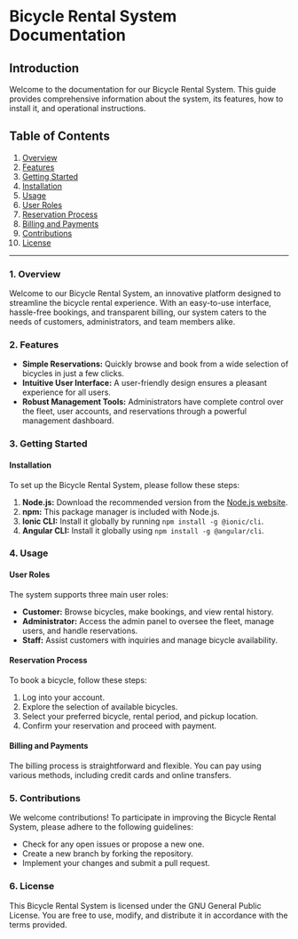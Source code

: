 # Bicycle Rental System Documentation

## Introduction

Welcome to the documentation for our Bicycle Rental System. This guide provides comprehensive information about the system, its features, how to install it, and operational instructions.

## Table of Contents

1. [Overview](#overview)
2. [Features](#features)
3. [Getting Started](#getting-started)
4. [Installation](#installation)
5. [Usage](#usage)
6. [User Roles](#user-roles)
7. [Reservation Process](#reservation-process)
8. [Billing and Payments](#billing-and-payments)
9. [Contributions](#contributions)
10. [License](#license)

---

### 1. Overview

Welcome to our Bicycle Rental System, an innovative platform designed to streamline the bicycle rental experience. With an easy-to-use interface, hassle-free bookings, and transparent billing, our system caters to the needs of customers, administrators, and team members alike.

### 2. Features

- **Simple Reservations:** Quickly browse and book from a wide selection of bicycles in just a few clicks.
- **Intuitive User Interface:** A user-friendly design ensures a pleasant experience for all users.
- **Robust Management Tools:** Administrators have complete control over the fleet, user accounts, and reservations through a powerful management dashboard.

### 3. Getting Started

#### Installation

To set up the Bicycle Rental System, please follow these steps:

1. **Node.js:** Download the recommended version from the [Node.js website](https://nodejs.org/).
2. **npm:** This package manager is included with Node.js.
3. **Ionic CLI:** Install it globally by running `npm install -g @ionic/cli`.
4. **Angular CLI:** Install it globally using `npm install -g @angular/cli`.

### 4. Usage

#### User Roles

The system supports three main user roles:

- **Customer:** Browse bicycles, make bookings, and view rental history.
- **Administrator:** Access the admin panel to oversee the fleet, manage users, and handle reservations.
- **Staff:** Assist customers with inquiries and manage bicycle availability.

#### Reservation Process

To book a bicycle, follow these steps:

1. Log into your account.
2. Explore the selection of available bicycles.
3. Select your preferred bicycle, rental period, and pickup location.
4. Confirm your reservation and proceed with payment.

#### Billing and Payments

The billing process is straightforward and flexible. You can pay using various methods, including credit cards and online transfers.

### 5. Contributions

We welcome contributions! To participate in improving the Bicycle Rental System, please adhere to the following guidelines:

- Check for any open issues or propose a new one.
- Create a new branch by forking the repository.
- Implement your changes and submit a pull request.

### 6. License

This Bicycle Rental System is licensed under the GNU General Public License. You are free to use, modify, and distribute it in accordance with the terms provided.
